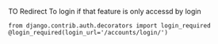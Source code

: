TO Redirect To login if that feature is only accessd by login

    from django.contrib.auth.decorators import login_required
    @login_required(login_url='/accounts/login/')
